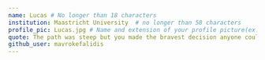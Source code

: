 ```yaml
---
name: Lucas # No longer than 18 characters
institution: Maastricht University  # no longer than 58 characters
profile_pic: Lucas.jpg # Name and extension of your profile picture(ex. mona.png)
quote: The path was steep but you made the bravest decision anyone could ever make. You started walking. # no longer than 100 characters
github_user: mavrokefalidis
---
```

